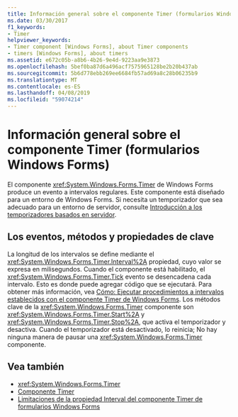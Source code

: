 ```yaml
---
title: Información general sobre el componente Timer (formularios Windows Forms)
ms.date: 03/30/2017
f1_keywords:
- Timer
helpviewer_keywords:
- Timer component [Windows Forms], about Timer components
- timers [Windows Forms], about timers
ms.assetid: e672c05b-a8b6-4b26-9e4d-9223aa9e3873
ms.openlocfilehash: 5bef0ba87d6a496acf7575965128be2b20b437ab
ms.sourcegitcommit: 5b6d778ebb269ee6684fb57ad69a8c28b06235b9
ms.translationtype: MT
ms.contentlocale: es-ES
ms.lasthandoff: 04/08/2019
ms.locfileid: "59074214"
---
```

# <a name="timer-component-overview-windows-forms"></a>Información general sobre el componente Timer (formularios Windows Forms)
El componente <xref:System.Windows.Forms.Timer> de Windows Forms produce un evento a intervalos regulares. Este componente está diseñado para un entorno de Windows Forms. Si necesita un temporizador que sea adecuado para un entorno de servidor, consulte [Introducción a los temporizadores basados en servidor](https://docs.microsoft.com/previous-versions/visualstudio/visual-studio-2008/tb9yt5e6(v=vs.90)).  
  
## <a name="key-properties-methods-and-events"></a>Los eventos, métodos y propiedades de clave  
 La longitud de los intervalos se define mediante el <xref:System.Windows.Forms.Timer.Interval%2A> propiedad, cuyo valor se expresa en milisegundos. Cuando el componente está habilitado, el <xref:System.Windows.Forms.Timer.Tick> evento se desencadena cada intervalo. Esto es donde puede agregar código que se ejecutará. Para obtener más información, vea [Cómo: Ejecutar procedimientos a intervalos establecidos con el componente Timer de Windows Forms](run-procedures-at-set-intervals-with-wf-timer-component.md). Los métodos clave de la <xref:System.Windows.Forms.Timer> componente son <xref:System.Windows.Forms.Timer.Start%2A> y <xref:System.Windows.Forms.Timer.Stop%2A>, que activa el temporizador y desactiva. Cuando el temporizador está desactivado, lo reinicia; No hay ninguna manera de pausar una <xref:System.Windows.Forms.Timer> componente.  
  
## <a name="see-also"></a>Vea también

- <xref:System.Windows.Forms.Timer>
- [Componente Timer](timer-component-windows-forms.md)
- [Limitaciones de la propiedad Interval del componente Timer de formularios Windows Forms](limitations-of-the-timer-component-interval-property.md)
